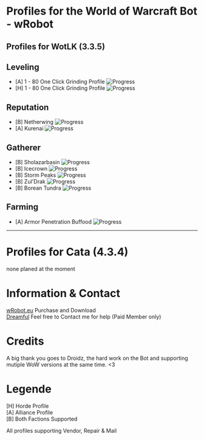 **Profiles for the World of Warcraft Bot - wRobot**
===============================================

## Profiles for WotLK (3.3.5)

Leveling
--------
 - [A] 1 - 80 One Click Grinding Profile	![Progress](http://progressed.io/bar/100)
 - [H] 1 - 80 One Click Grinding Profile	![Progress](http://progressed.io/bar/10)

Reputation
----------
 - [B] Netherwing ![Progress](http://progressed.io/bar/100)
 - [A] Kurenai ![Progress](http://progressed.io/bar/100)

Gatherer
--------
- [B] Sholazarbasin ![Progress](http://progressed.io/bar/100)
- [B] Icecrown ![Progress](http://progressed.io/bar/0)
- [B] Storm Peaks ![Progress](http://progressed.io/bar/0)
- [B] Zul'Drak ![Progress](http://progressed.io/bar/0)
- [B] Borean Tundra ![Progress](http://progressed.io/bar/0)

Farming
-------
 - [A] Armor Penetration Buffood ![Progress](http://progressed.io/bar/100)

----------
**Profiles for Cata (4.3.4)**
=========================
none planed at the moment


Information & Contact
=====================
[wRobot.eu](http://wrobot.eu) Purchase and Download <br>
[Dreamful](http://wrobot.eu/profile/28878-dreamful/) Feel free to Contact me for help (Paid Member only)

Credits
=======
A big thank you goes to Droidz, the hard work on the Bot and supporting mutiple WoW versions at the same time. <3 

Legende
=======
[H] Horde Profile <br>
[A] Alliance Profile <br>
[B] Both Factions Supported <br>

All profiles supporting Vendor, Repair & Mail
